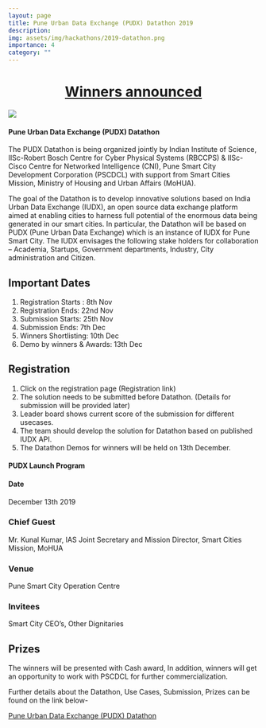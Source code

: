 ```yaml
---
layout: page
title: Pune Urban Data Exchange (PUDX) Datathon 2019
description:
img: assets/img/hackathons/2019-datathon.png
importance: 4
category: ""
---
```



<h1 style="text-align:center;"><a href="https://cps.iisc.ac.in/pudx/">Winners announced</a></h1>

<img src="{{ site.url }}{{ site.baseurl }}/assets/img/posts/combine-all-5-logos.png">

#### Pune Urban Data Exchange (PUDX) Datathon  

The PUDX Datathon is being organized jointly by Indian Institute of Science, IISc-Robert Bosch Centre for Cyber Physical Systems (RBCCPS) & IISc-Cisco Centre for Networked Intelligence (CNI), Pune Smart City Development Corporation (PSCDCL) with support from Smart Cities Mission, Ministry of Housing and Urban Affairs (MoHUA). 

The goal of the Datathon is to develop innovative solutions based on India Urban Data Exchange (IUDX), an open source data exchange platform aimed at enabling cities to harness full potential of the enormous data being generated in our smart cities. In particular, the Datathon will be based on PUDX (Pune Urban Data Exchange) which is an instance of IUDX for Pune Smart City. The IUDX envisages the following stake holders for collaboration – Academia, Startups, Government departments, Industry, City administration and Citizen.  

## Important Dates

1. Registration Starts : 8th Nov
2. Registration Ends: 22nd Nov
3. Submission Starts: 25th Nov
4. Submission Ends: 7th Dec
5. Winners Shortlisting: 10th Dec
6. Demo by winners & Awards: 13th Dec

## Registration

1. Click on the registration page (Registration link)
2. The solution needs to be submitted before Datathon. (Details for submission will be provided later)
3. Leader board shows current score of the submission for different usecases.
4. The team should develop the solution for Datathon based on published IUDX API.
5. The Datathon Demos for winners will be held on 13th December. 


####  PUDX Launch Program

#### Date

December 13th 2019

### Chief Guest

Mr. Kunal Kumar, IAS
Joint Secretary and Mission Director,
Smart Cities Mission, MoHUA 

### Venue

Pune Smart City Operation Centre

### Invitees

Smart City CEO’s, Other Dignitaries

## Prizes

The winners will be presented with Cash award, In addition, winners will get an opportunity to work with PSCDCL for further commercialization.

Further details about the Datathon, Use Cases, Submission, Prizes can be found on the link below-

[Pune Urban Data Exchange (PUDX) Datathon](https://cps.iisc.ac.in/pudx/)
